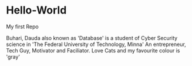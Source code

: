 # Hello-World
My first Repo

Buhari, Dauda also known as 'Database' is a student of Cyber Security science in 'The Federal University of Technology, Minna'
An entrepreneur, Tech Guy, Motivator and Faciliator.
Love Cats and my favourite colour is 'gray'
